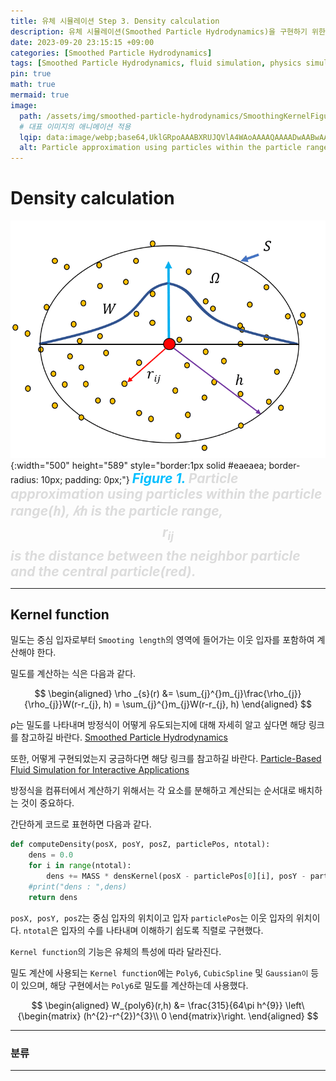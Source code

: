 ```yaml
---
title: 유체 시뮬레이션 Step 3. Density calculation
description: 유체 시뮬레이션(Smoothed Particle Hydrodynamics)을 구현하기 위한 세 번째 걸음
date: 2023-09-20 23:15:15 +09:00
categories: [Smoothed Particle Hydrodynamics]
tags: [Smoothed Particle Hydrodynamics, fluid simulation, physics simulation, 유체 시뮬레이션, fluid, 유체, 물리 시뮬레이션, 입자 시뮬레이션, Particles, 입자]
pin: true
math: true
mermaid: true
image:
  path: /assets/img/smoothed-particle-hydrodynamics/SmoothingKernelFigurewithWhiteBackground.png
  # 대표 이미지의 애니메이션 적용
  lqip: data:image/webp;base64,UklGRpoAAABXRUJQVlA4WAoAAAAQAAAADwAABwAAQUxQSDIAAAARL0AmbZurmr57yyIiqE8oiG0bejIYEQTgqiDA9vqnsUSI6H+oAERp2HZ65qP/VIAWAFZQOCBCAAAA8AEAnQEqEAAIAAVAfCWkAALp8sF8rgRgAP7o9FDvMCkMde9PK7euH5M1m6VWoDXf2FkP3BqV0ZYbO6NA/VFIAAAA
  alt: Particle approximation using particles within the particle range(ℎ), 𝑘ℎ is the particle range, $r_{ij}$ is the distance between the neighbor particle and the central particle(red).
---
```

<!--  -->
# **Density calculation**
![평활 입자 유체역학 커널 그림](/assets/img/smoothed-particle-hydrodynamics/SmoothingKernelFigurewithWhiteBackground.png){:width="500" height="589" style="border:1px solid #eaeaea; border-radius: 10px; padding: 0px;"} 
_**<span style="color:deepskyblue; font-size:150%">Figure 1. </span>
<span style="color:gainsboro;font-size:150%">Particle approximation using particles within the particle range(ℎ), 𝑘ℎ is the particle range, $$r_{ij}$$ is the distance between the neighbor particle and the central particle(red).</span>**_
<hr>

## Kernel function ##

밀도는 중심 입자로부터 `Smooting length`의 영역에 들어가는 이웃 입자를 포함하여 계산해야 한다.

밀도를 계산하는 식은 다음과 같다.

$$
\begin{aligned}
  \rho _{s}(r) &= \sum_{j}^{}m_{j}\frac{\rho_{j}}{\rho_{j}}W(r-r_{j}, h) = \sum_{j}^{}m_{j}W(r-r_{j}, h) 
\end{aligned}
$$

ρ는 밀도를 나타내며 방정식이 어떻게 유도되는지에 대해 자세히 알고 싶다면 해당 링크를 참고하길 바란다.
[Smoothed Particle Hydrodynamics](https://www.annualreviews.org/doi/abs/10.1146/annurev.aa.30.090192.002551?journalCode=astro)

또한, 어떻게 구현되었는지 궁금하다면 해당 링크를 참고하길 바란다.
[Particle-Based Fluid Simulation for Interactive Applications](https://citeseerx.ist.psu.edu/document?repid=rep1&type=pdf&doi=1739fd145ef1d327ab301cacc017af2a87f33086)

방정식을 컴퓨터에서 계산하기 위해서는 각 요소를 분해하고 계산되는 순서대로 배치하는 것이 중요하다.

간단하게 코드로 표현하면 다음과 같다.

```python
def computeDensity(posX, posY, posZ, particlePos, ntotal):
    dens = 0.0
    for i in range(ntotal):
        dens += MASS * densKernel(posX - particlePos[0][i], posY - particlePos[1][i],posZ - particlePos[2][i], SUPPORT_RADIUS)   
    #print("dens : ",dens)
    return dens
```
`posX, posY, posZ`는 중심 입자의 위치이고 입자 `particlePos`는 이웃 입자의 위치이다. `ntotal`은 입자의 수를 나타내며 이해하기 쉽도록 직렬로 구현했다.

`Kernel function`의 기능은 유체의 특성에 따라 달라진다.

밀도 계산에 사용되는 `Kernel function`에는 `Poly6`, `CubicSpline` 및 `Gaussian이` 등이 있으며, 해당 구현에서는 `Poly6`로 밀도를 계산하는데 사용했다.

$$
\begin{aligned}
W_{poly6}(r,h) &= \frac{315}{64\pi h^{9}}
\left\{\begin{matrix}
(h^{2}-r^{2})^{3}\\ 
0
\end{matrix}\right.
\end{aligned}
$$


<hr>

### **분류**
<hr>

<!-- 이미지 -->

